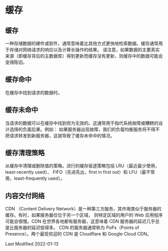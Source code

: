 # 缓存

## 缓存

一种存储数据的硬件或软件，通常意味着比其他方式更快地检索数据。缓存通常用于存储对网络请求的响应以及计算长操作的结果。
请注意，如果数据的主要真实来源（即缓存背后的主数据库）得到更新而缓存没有更新，则缓存中的数据可能会变得陈旧。

## 缓存命中

在缓存中找到请求的数据时。

## 缓存未命中

当请求的数据可以在缓存中找到但为无效的。这通常用于指代系统故障或糟糕的设计选择的负面后果。例如：
如果服务器出现故障，我们的负载均衡服务将不得不把请求转发到新服务器，这就导致了缓存未命中的情况。

## 缓存清理策略

从缓存中清理或删除值的策略。流行的缓存驱逐策略包括 LRU（最近最少使用，least-recently used）、
FIFO（先进先出，first in first out）和 LFU（最不常用，least-frequently used）。

## 内容交付网络

CDN （Content Delivery Network）是一种第三方服务，其作用类似于服务器的缓存。有时，如果服务器仅位于另一个区域，
则特定区域的用户的 Web 应用程序可能会很慢。CDN 在世界各地都有服务器，这意味着 CDN 服务器的延迟几乎总是比服务器的延迟低得多。
CDN 的服务器通常称为 PoPs（Points of Presence）。两个最受欢迎的 CDN 是 Cloudflare 和 Google Cloud CDN。

Last Modified 2022-01-13
